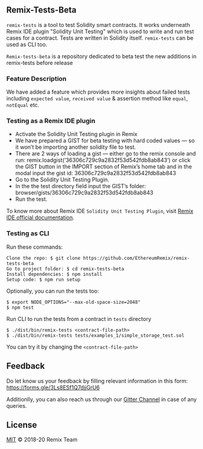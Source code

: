 ## Remix-Tests-Beta

`remix-tests` is a tool to test Solidity smart contracts. It works underneath Remix IDE plugin "Solidity Unit Testing" which is used to write and run test cases for a contract. Tests are written in Solidity itself. `remix-tests` can be used as CLI too.

`Remix-tests-beta` is a repository dedicated to beta test the new additions in remix-tests before release

### Feature Description

We have added a feature which provides more insights about failed tests including `expected value`, `received value` & assertion method like `equal`, `notEqual` etc.

### Testing as a Remix IDE plugin

* Activate the Solidity Unit Testing plugin in Remix
* We have prepared a GIST for beta testing with hard coded values — so it won’t be importing another solidity file to test.
* There are 2 ways of loading a gist — either go to the remix console and run: remix.loadgist(‘36306c729c9a2832f53d542fdb8ab843’) or click the GIST button in the IMPORT section of Remix’s home tab and in the modal input the gist id: 36306c729c9a2832f53d542fdb8ab843
* Go to the Solidity Unit Testing Plugin.
* In the the test directory field input the GIST’s folder: browser/gists/36306c729c9a2832f53d542fdb8ab843
* Run the test.

To know more about Remix IDE `Solidity Unit Testing Plugin`, visit [Remix IDE official documentation](https://remix-ide.readthedocs.io/en/latest/unittesting.html).

### Testing as CLI

Run these commands:
```
Clone the repo: $ git clone https://github.com/EthereumRemix/remix-tests-beta
Go to project folder: $ cd remix-tests-beta
Install dependencies: $ npm install
Setup code: $ npm run setup
```

Optionally, you can run the tests too:
```
$ export NODE_OPTIONS="--max-old-space-size=2048"
$ npm test
```

Run CLI to run the tests from a contract in `tests` directory

```
$ ./dist/bin/remix-tests <contract-file-path>
$ ./dist/bin/remix-tests tests/examples_1/simple_storage_test.sol
```

You can try it by changing the `<contract-file-path>`

## Feedback

Do let know us your feedback by filling relevant information in this form: https://forms.gle/3Ls8ESf1Q7djjGrU6

Additionlly, you can also reach us through our [Gitter Channel](https://gitter.im/ethereum/remix) in case of any queries.

## License

[MIT](LICENSE.md) © 2018-20 Remix Team
